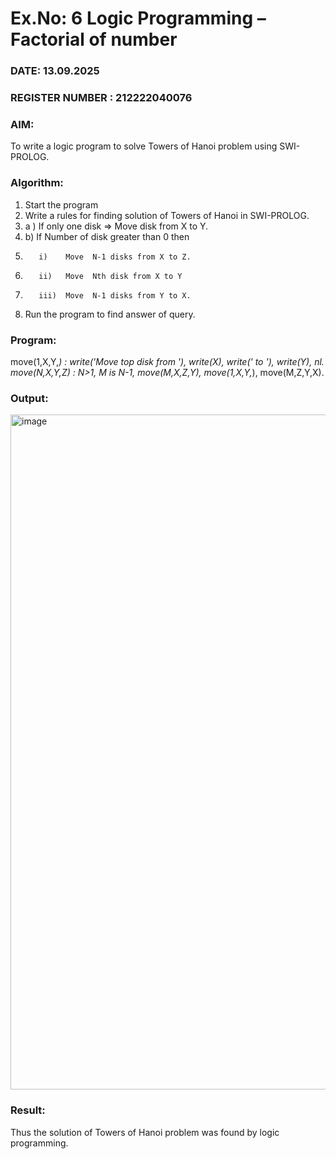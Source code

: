 # Ex.No: 6   Logic Programming – Factorial of number   
### DATE: 13.09.2025                                                                           
### REGISTER NUMBER : 212222040076
### AIM: 
To  write  a logic program  to solve Towers of Hanoi problem  using SWI-PROLOG. 
### Algorithm:
1. Start the program
2.  Write a rules for finding solution of Towers of Hanoi in SWI-PROLOG.
3.  a )	If only one disk  => Move disk from X to Y.
4.  b)	If Number of disk greater than 0 then
5.        i)	Move  N-1 disks from X to Z.
6.        ii)	Move  Nth disk from X to Y
7.        iii)	Move  N-1 disks from Y to X.
8. Run the program  to find answer of  query.

### Program:

move(1,X,Y,_) :
write('Move top disk from '),
 write(X),
 write(' to '),
 write(Y),
 nl.
 move(N,X,Y,Z) :
N>1,
 M is N-1,
 move(M,X,Z,Y),
 move(1,X,Y,_),
 move(M,Z,Y,X).



### Output:

<img width="1920" height="1080" alt="image" src="https://github.com/user-attachments/assets/e336689c-771c-4c2d-a52f-6a819a1ceb94" />




### Result:
Thus the solution of Towers of Hanoi problem was found by logic programming.
